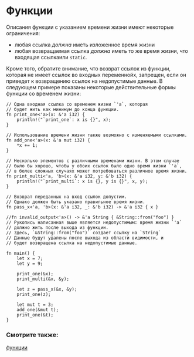 # Функции

Описания функции с указанием времени жизни имеют некоторые ограничения:

- любая ссылка *должна* иметь изложенное время жизни
- любая возвращаемая ссылка *должна* иметь то же время жизни, что входящая ссылкаили `static`.

Кроме того, обратите внимание, что возврат ссылок из функции, которая не имеет ссылок во входных переменнойх, запрещен, если он
приведет к возвращению ссылок на недопустимые данные. В следующем примере показаны
некоторые действительные формы функции со временем жизни:

```rust,editable
// Одна входная ссылка со временем жизни `'a`, которая
// будет жить как минимум до конца функции.
fn print_one<'a>(x: &'a i32) {
    println!("`print_one`: x is {}", x);
}

// Использование времени жизни также возможно с изменяемыми ссылками.
fn add_one<'a>(x: &'a mut i32) {
    *x += 1;
}

// Несколько элементов с различными временами жизни. В этом случае
// было бы хорошо, чтобы у обоих ссылок было одно время жизни `'a`,
// в более сложных случаях может потребоваться различное время жизни.
fn print_multi<'a, 'b>(x: &'a i32, y: &'b i32) {
    println!("`print_multi`: x is {}, y is {}", x, y);
}

// Возврат переданных на вход ссылок допустим.
// Однако должен быть указано правильное время жизни.
fn pass_x<'a, 'b>(x: &'a i32, _: &'b i32) -> &'a i32 { x }

//fn invalid_output<'a>() -> &'a String { &String::from("foo") }
// Рукопись написанная выше является недопустимым: время жизни `'a`
// должно жить после выхода из функции.
// Здесь, `&String::from("foo")` создает ссылку на `String`
// Данные будут удалены после выхода из области видимости, и
// будет возвращена ссылка на недопустимые данные.

fn main() {
    let x = 7;
    let y = 9;
    
    print_one(&x);
    print_multi(&x, &y);
    
    let z = pass_x(&x, &y);
    print_one(z);

    let mut t = 3;
    add_one(&mut t);
    print_one(&t);
}
```

### Смотрите также:

[функции](fn.md)
